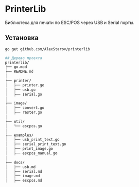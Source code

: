 # PrinterLib

Библиотека для печати по ESC/POS через USB и Serial порты.

## Установка

```bash
go get github.com/AlexStarov/printerlib

## Дерево проекта
printerlib/
├── go.mod
├── README.md
│
├── printer/
│   ├── printer.go
│   ├── usb.go
│   ├── serial.go
│
├── image/
│   ├── convert.go
│   ├── raster.go
│
├── util/
│   └── escpos.go
│
├── examples/
│   ├── usb_print_text.go
│   ├── serial_print_text.go
│   ├── print_image.go
│   ├── escpos_manual.go
│
├── docs/
│   ├── usb.md
│   ├── serial.md
│   ├── image.md
│   ├── escpos.md
